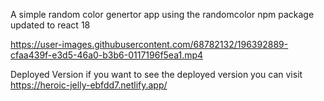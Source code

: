 A simple random color genertor app using the randomcolor npm package updated to react 18


https://user-images.githubusercontent.com/68782132/196392889-cfaa439f-e3d5-46a0-b3b6-0117196f5ea1.mp4


Deployed Version
if you want to see the deployed version you can visit https://heroic-jelly-ebfdd7.netlify.app/

